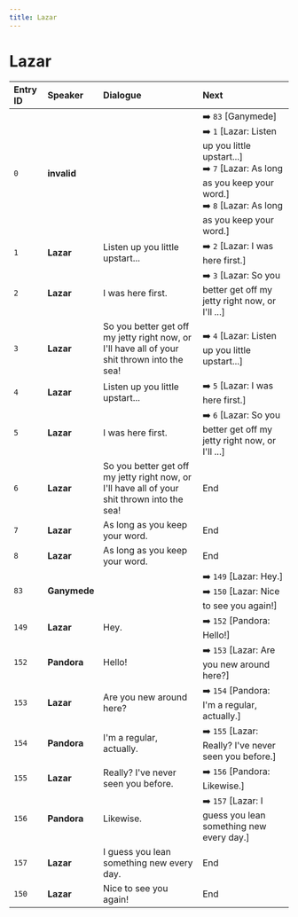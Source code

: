 ```yaml
---
title: Lazar
---
```


# Lazar


| Entry ID | Speaker | Dialogue | Next |
| :------- | :------ | :------- | :------------ |
| `0` | **invalid** |  | ➡️ `83` \[Ganymede\]<br>➡️ `1` \[Lazar: Listen up you little upstart\.\.\.\]<br>➡️ `7` \[Lazar: As long as you keep your word\.\]<br>➡️ `8` \[Lazar: As long as you keep your word\.\] |
| `1` | **Lazar** | Listen up you little upstart\.\.\. | ➡️ `2` \[Lazar: I was here first\.\] |
| `2` | **Lazar** | I was here first\. | ➡️ `3` \[Lazar: So you better get off my jetty right now, or I'll \.\.\.\] |
| `3` | **Lazar** | So you better get off my jetty right now, or I'll have all of your shit thrown into the sea\! | ➡️ `4` \[Lazar: Listen up you little upstart\.\.\.\] |
| `4` | **Lazar** | Listen up you little upstart\.\.\. | ➡️ `5` \[Lazar: I was here first\.\] |
| `5` | **Lazar** | I was here first\. | ➡️ `6` \[Lazar: So you better get off my jetty right now, or I'll \.\.\.\] |
| `6` | **Lazar** | So you better get off my jetty right now, or I'll have all of your shit thrown into the sea\! | End |
| `7` | **Lazar** | As long as you keep your word\. | End |
| `8` | **Lazar** | As long as you keep your word\. | End |
| `83` | **Ganymede** |  | ➡️ `149` \[Lazar: Hey\.\]<br>➡️ `150` \[Lazar: Nice to see you again\!\] |
| `149` | **Lazar** | Hey\. | ➡️ `152` \[Pandora: Hello\!\] |
| `152` | **Pandora** | Hello\! | ➡️ `153` \[Lazar: Are you new around here?\] |
| `153` | **Lazar** | Are you new around here? | ➡️ `154` \[Pandora: I'm a regular, actually\.\] |
| `154` | **Pandora** | I'm a regular, actually\. | ➡️ `155` \[Lazar: Really? I've never seen you before\.\] |
| `155` | **Lazar** | Really? I've never seen you before\. | ➡️ `156` \[Pandora: Likewise\.\] |
| `156` | **Pandora** | Likewise\. | ➡️ `157` \[Lazar: I guess you lean something new every day\.\] |
| `157` | **Lazar** | I guess you lean something new every day\. | End |
| `150` | **Lazar** | Nice to see you again\! | End |
